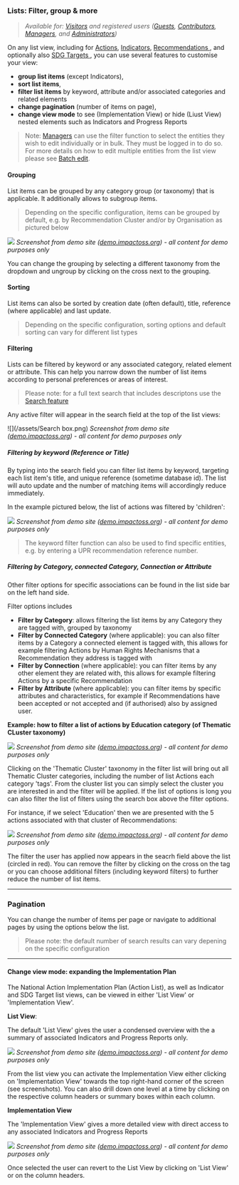 ### Lists: Filter, group & more

> _Available for: [Visitors](/visitors/visitor.md) and registered users ([Guests](/guests/guest.md), [Contributors](/contributors/contributor.md), [Managers](/managers/manager.md), and [Administrators](/admins/admin.md))_

On any list view, including for [Actions](/visitors/actions.md), [Indicators](/visitors/indicators.md), [Recommendations ](/visitors/recommendations.md), and optionally also [SDG Targets ](/visitors/sdg-targets.md), you can use several features to customise your view:

* **group list items** (except Indicators),
* **sort list items**,
* **filter list items** by keyword, attribute and/or associated categories and related elements
* **change pagination** (number of items on page),
* **change view mode** to see (Implementation View) or hide (Liust View) nested elements such as Indicators and Progress Reports

> Note: [Managers](/managers/manager.md) can use the filter function to select the entities they wish to edit individually or in bulk. They must be logged in to do so. For more details on how to edit multiple entities from the list view please see [Batch edit](/managers/batch-edit.md).

#### Grouping

List items can be grouped by any category group (or taxonomy) that is applicable. It additionally allows to subgroup items.

> Depending on the specific configuration, items can be grouped by default, e.g. by Recommendation Cluster and/or by Organisation as pictured below

![](/assets/v-actions-grouping.png)
_Screenshot from demo site ([demo.impactoss.org](https://demo.impactoss.org)) - all content for demo purposes only_

You can change the grouping by selecting a different taxonomy from the dropdown and ungroup by clicking on the cross next to the grouping.

#### Sorting

List items can also be sorted by creation date (often default), title, reference (where applicable) and last update.

> Depending on the specific configuration, sorting options and default sorting can vary for different list types

#### Filtering

Lists can be filtered by keyword or any associated category, related element or attribute. This can help you narrow down the number of list items according to personal preferences or areas of interest.

> Please note: for a full text search that includes descriptons use the [Search feature](/visitors/search.md)

Any active filter will appear in the search field at the top of the list views:

![](/assets/Search box.png)
_Screenshot from demo site ([demo.impactoss.org](https://demo.impactoss.org)) - all content for demo purposes only_

##### Filtering by keyword (Reference or Title)

By typing into the search field you can filter list items by keyword, targeting each list item's title, and unique reference (sometime database id). The list will auto update and the number of matching items will accordingly reduce immediately.

In the example pictured below, the list of actions was filtered by 'children':

![](/assets/v-list-search.png)
_Screenshot from demo site ([demo.impactoss.org](https://demo.impactoss.org)) - all content for demo purposes only_

> The keyword filter function can also be used to find specific entities, e.g. by entering a UPR recommendation reference number.

##### Filtering by Category, connected Category, Connection or Attribute

Other filter options for specific associations can be found in the list side bar on the left hand side.

Filter options includes
* **Filter by Category**: allows filtering the list items by any Category they are tagged with, grouped by taxonomy
* **Filter by Connected Category** (where applicable): you can also filter items by a Category a connected element is tagged with, this allows for example filtering Actions by Human Rights Mechanisms that a Recommendation they address is tagged with
* **Filter by Connection** (where applicable): you can filter items by any other element they are related with, this allows for example filtering Actions by a specific Recommendation
* **Filter by Attribute** (where applicable): you can filter items by specific attributes and characteristics, for example if Recommendations have been accepted or not accepted and (if authorised) also by assigned user.

**Example: how to filter a list of actions by Education category (of Thematic CLuster taxonomy)**

![](/assets/v-list-filter.png)
_Screenshot from demo site ([demo.impactoss.org](https://demo.impactoss.org)) - all content for demo purposes only_

Clicking on the 'Thematic Cluster' taxonomy in the filter list will bring out all Thematic Cluster  categories, including the number of list Actions each category 'tags'. From the cluster list you can simply select the cluster you are interested in and the filter will be applied. If the list of options is long you can also filter the list of filters using the search box above the filter options.

For instance, if we select 'Education' then we are presented with the 5 actions associated with that cluster of Recommendations:

![](/assets/v-list-filtered.png)
_Screenshot from demo site ([demo.impactoss.org](https://demo.impactoss.org)) - all content for demo purposes only_

The filter the user has applied now appears in the seacrh field above the list (circled in red). You can remove the filter by clicking on the cross on the tag or you can choose additional filters (including keyword filters) to further reduce the number of list items.

---

### Pagination

You can change the number of items per page or navigate to additional pages by using the options below the list.

> Please note: the default number of search results can vary depening on the specific configuration

---

#### Change view mode: expanding the Implementation Plan

The National Action Implementation Plan (Action List), as well as Indicator and SDG Target list views, can be viewed in either 'List View' or 'Implementation View'.

**List View**:

The default 'List View' gives the user a condensed overview with the a summary of associated Indicators and Progress Reports only.

![](/assets/v-impl-list-view.png)
_Screenshot from demo site ([demo.impactoss.org](https://demo.impactoss.org)) - all content for demo purposes only_

From the list view you can activate the Implementation View either clicking on 'Implementation View' towards the top right-hand corner of the screen (see screenshots). You can also drill down one level at a time by clicking on the respective column headers or summary boxes within each column.

**Implementation View**

The 'Implementation View' gives a more detailed view with direct access to any associated Indicators and Progress Reports

![](/assets/v-impl-extended-view.png)
_Screenshot from demo site ([demo.impactoss.org](https://demo.impactoss.org)) - all content for demo purposes only_

Once selected the user can revert to the List View by clicking on 'List View' or on the column headers.